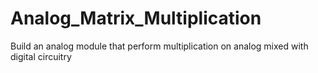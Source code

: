 # Analog_Matrix_Multiplication
Build an analog module that perform multiplication on analog mixed with digital circuitry

